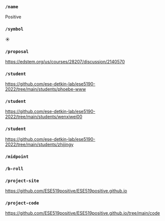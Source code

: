 ### `/name`
Positive
### `/symbol`
☀️
### `/proposal`
https://edstem.org/us/courses/28207/discussion/2140570
### `/student`
https://github.com/ese-detkin-lab/ese5190-2022/tree/main/students/phoebe-www
### `/student`
https://github.com/ese-detkin-lab/ese5190-2022/tree/main/students/wenxiwei00
### `/student`
https://github.com/ese-detkin-lab/ese5190-2022/tree/main/students/zhijingy
### `/midpoint`
### `/b-roll`
### `/project-site`

https://github.com/ESE519positive/ESE519positive.github.io

### `/project-code`

https://github.com/ESE519positive/ESE519positive.github.io/tree/main/code
